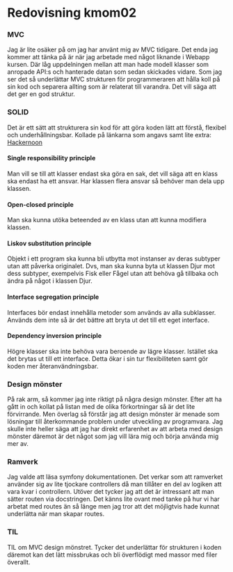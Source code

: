 ---
---
Redovisning kmom02
=========================
### MVC

Jag är lite osäker på om jag har använt mig av MVC tidigare. Det enda jag kommer att
tänka på är när jag arbetade med något liknande i Webapp kursen. Där låg uppdelningen
mellan att man hade modell klasser som anropade API:s och hanterade datan som sedan skickades
vidare. Som jag ser det så underlättar MVC strukturen för programmeraren att hålla koll på sin kod
och separera allting som är relaterat till varandra. Det vill säga att det ger en god struktur.

### SOLID

Det är ett sätt att strukturera sin kod för att göra koden lätt att förstå, flexibel och underhållningsbar.
Kollade på länkarna som angavs samt lite extra: [Hackernoon](https://hackernoon.com/solid-principles-made-easy-67b1246bcdf)

#### Single responsibility principle

Man vill se till att klasser endast ska göra en sak, det vill säga att en klass ska endast ha ett ansvar.
Har klassen flera ansvar så behöver man dela upp klassen.

#### Open-closed principle

Man ska kunna utöka beteended av en klass utan att kunna modifiera klassen.

#### Liskov substitution principle

Objekt i ett program ska kunna bli utbytta mot instanser av deras subtyper utan att påverka
originalet. Dvs, man ska kunna byta ut klassen Djur mot dess subtyper, exempelvis Fisk eller Fågel utan
att behöva gå tillbaka och ändra på något i klassen Djur.


#### Interface segregation principle

Interfaces bör endast innehålla metoder som används av alla subklasser. Används dem inte så är det bättre
att bryta ut det till ett eget interface.

#### Dependency inversion principle

Högre klasser ska inte behöva vara beroende av lägre klasser. Istället ska det brytas ut till ett interface.
Detta ökar i sin tur flexibiliteten samt gör koden mer återanvändningsbar.


### Design mönster

På rak arm, så kommer jag inte riktigt på några design mönster. Efter att ha gått in och kollat på listan med de olika förkortningar så
är det lite förvirrande. Men överlag så förstår jag att design mönster är menade som lösningar till återkommande problem under utveckling av
programvara. Jag skulle inte heller säga att jag har direkt erfarenhet av att arbeta med design mönster däremot är det något som jag vill
lära mig och börja använda mig mer av.


### Ramverk

Jag valde att läsa symfony dokumentationen. Det verkar som att ramverket använder sig av lite tjockare controllers då man tillåter en del av logiken
att vara kvar i controllern. Utöver det tycker jag att det är intressant att man sätter routen via docstringen. Det känns lite ovant med tanke på hur
vi har arbetat med routes än så länge men jag tror att det möjligtvis hade kunnat underlätta när man skapar routes.


### TIL

TIL om MVC design mönstret. Tycker det underlättar för strukturen i koden däremot kan det lätt missbrukas och bli överflödigt med massor med filer överallt.

